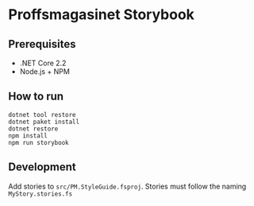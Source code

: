 # Proffsmagasinet Storybook

## Prerequisites

* .NET Core 2.2
* Node.js + NPM

## How to run

```
dotnet tool restore
dotnet paket install
dotnet restore
npm install
npm run storybook
```

## Development

Add stories to `src/PM.StyleGuide.fsproj`. Stories must follow the naming `MyStory.stories.fs`